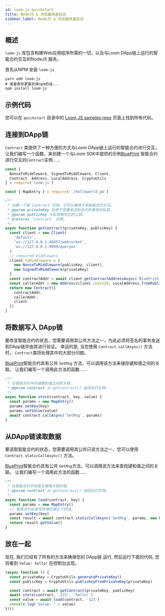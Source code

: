```yaml
---
id: loom-js-quickstart
title: NodeJS & 浏览器快速启动
sidebar_label: NodeJS & 浏览器快速启动
---
```

## 概述

`loom-js` 库包含构建Web应用程序所需的一切，以及与Loom DApp链上运行的智能合约交互的NodeJS 服务。

首先从NPM 安装 `loom-js`

```shell
yarn add loom-js
# 或者若你更喜欢用npm的话...
npm install loom-js
```

## 示例代码

您可以在 `quickstart` 目录中的 [Loom JS samples repo](https://github.com/loomnetwork/loom-js-samples) 页面上找到所有代码。

## 连接到DApp链

`Contract` 类提供了一种方便的方式与Loom DApp链上运行的智能合约进行交互。 让我们编写一个函数，来创建一个与Loom SDK中提供的示例[BluePrint](https://github.com/loomnetwork/weave-blueprint/blob/master/src/blueprint.go) 智能合约进行交互的`Contract`实例......

```js
const {
  NonceTxMiddleware, SignedTxMiddleware, Client,
  Contract, Address, LocalAddress, CryptoUtils
} = require('loom-js')

const { MapEntry } = require('./helloworld_pb')

/**
 * 创建一个新`Contract`实例，它可以被用于和智能合约交互。
 * @param privateKey 将用于签署发送到合约的事务的私钥。
 * @param publicKey 与私钥相对应的公钥。
 * @returns `Contract` 实例。
 */
async function getContract(privateKey, publicKey) {
  const client = new Client(
    'default',
    'ws://127.0.0.1:46657/websocket',
    'ws://127.0.0.1:9999/queryws'
  )
  // required middleware
  client.txMiddleware = [
    new NonceTxMiddleware(publicKey, client),
    new SignedTxMiddleware(privateKey)
  ]
  const contractAddr = await client.getContractAddressAsync('BluePrint')
  const callerAddr = new Address(client.chainId, LocalAddress.fromPublicKey(publicKey))
  return new Contract({
    contractAddr,
    callerAddr,
    client
  })
}
```

## 将数据写入 DApp链

要改变智能合约的状态，您需要调用其公共方法之一，为此必须将签名的事务发送到DApp链并由其进行验证。 幸运的是, 当您使用 `Contract.callAsync()` 方法时， `Contract`类将处理其中的大部分问题。

[BluePrint](https://github.com/loomnetwork/weave-blueprint/blob/master/src/blueprint.go)智能合约具有公共 `SetMsg` 方法，可以调用该方法来储存键和值之间的关联。 让我们编写一个调用此方法的函数......

```js
/**
 * 在智能合约中存储键和值之间的关联。
 * @param contract 从`getContract()`返回合约实例。
 */
async function store(contract, key, value) {
  const params = new MapEntry()
  params.setKey(key)
  params.setValue(value)
  await contract.callAsync('SetMsg', params)
}

```

## 从DApp链读取数据

要读取智能合约的状态，您需要调用其公共只读方法之一，您可以使用 `Contract.staticCallAsync()` 方法。

[BluePrint](https://github.com/loomnetwork/weave-blueprint/blob/master/src/blueprint.go)智能合约具有公共 `GetMsg`方法，可以调用该方法来查找键和值之间的关联。 让我们编写一个调用此方法的函数......

```js
/**
 * 在智能合约中加载与键相关联的值。
 * @param contract 从`getContract()`返回合约实例。
 */
async function load(contract, key) {
  const params = new MapEntry()
  // 智能合约会查找存储在键之下的值。
  params.setKey(key)
  const result = await contract.staticCallAsync('GetMsg', params, new MapEntry())
  return result.getValue()
}
```

## 放在一起

现在, 我们已经有了所有的方法来确保您的 DApp链 运行, 然后运行下面的代码, 您将看到 `Value: hello!` 在控制台出现。

```js
(async function () {
  const privateKey = CryptoUtils.generatePrivateKey()
  const publicKey = CryptoUtils.publicKeyFromPrivateKey(privateKey)

  const contract = await getContract(privateKey, publicKey)
  await store(contract, '123', 'hello!')
  const value = await load(contract, '123')
  console.log('Value: ' + value)
})()
```